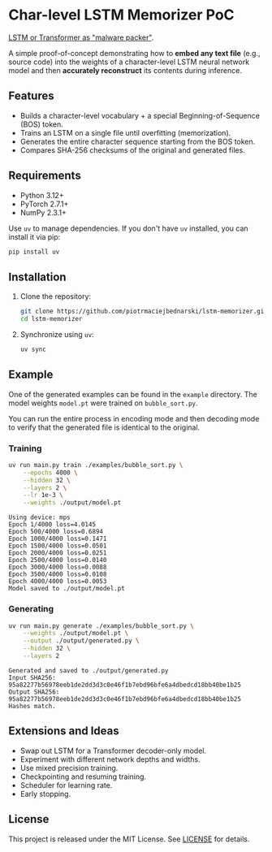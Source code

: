 # Char-level LSTM Memorizer PoC

[LSTM or Transformer as "malware packer"](https://bednarskiwsieci.pl/en/blog/lstm-or-transformer-as-malware-packer/).

A simple proof-of-concept demonstrating how to **embed any text file** (e.g., source code) into the weights of a character-level LSTM neural network model and then **accurately reconstruct** its contents during inference.

## Features

* Builds a character-level vocabulary + a special Beginning-of-Sequence (BOS) token.
* Trains an LSTM on a single file until overfitting (memorization).
* Generates the entire character sequence starting from the BOS token.
* Compares SHA-256 checksums of the original and generated files.

## Requirements

* Python 3.12+
* PyTorch 2.7.1+
* NumPy 2.3.1+

Use `uv` to manage dependencies. If you don't have `uv` installed, you can install it via pip:

```bash
pip install uv
```

## Installation

1. Clone the repository:

   ```bash
   git clone https://github.com/piotrmaciejbednarski/lstm-memorizer.git
   cd lstm-memorizer
   ```
2. Synchronize using `uv`:

   ```bash
   uv sync
   ```

## Example

One of the generated examples can be found in the `example` directory. The model weights `model.pt` were trained on `bubble_sort.py`.

You can run the entire process in encoding mode and then decoding mode to verify that the generated file is identical to the original.

### Training

```bash
uv run main.py train ./examples/bubble_sort.py \
    --epochs 4000 \
    --hidden 32 \
    --layers 2 \
    --lr 1e-3 \
    --weights ./output/model.pt
```

```
Using device: mps
Epoch 1/4000 loss=4.0145
Epoch 500/4000 loss=0.6894
Epoch 1000/4000 loss=0.1471
Epoch 1500/4000 loss=0.0501
Epoch 2000/4000 loss=0.0251
Epoch 2500/4000 loss=0.0140
Epoch 3000/4000 loss=0.0088
Epoch 3500/4000 loss=0.0108
Epoch 4000/4000 loss=0.0053
Model saved to ./output/model.pt
```

### Generating

```bash
uv run main.py generate ./examples/bubble_sort.py \
    --weights ./output/model.pt \
    --output ./output/generated.py \
    --hidden 32 \
    --layers 2
```

```
Generated and saved to ./output/generated.py
Input SHA256:  95a82277b56978eeb1de2dd3d3c0e46f1b7ebd96bfe6a4dbedcd18bb40be1b25
Output SHA256: 95a82277b56978eeb1de2dd3d3c0e46f1b7ebd96bfe6a4dbedcd18bb40be1b25
Hashes match.
```

## Extensions and Ideas

* Swap out LSTM for a Transformer decoder-only model.
* Experiment with different network depths and widths.
* Use mixed precision training.
* Checkpointing and resuming training.
* Scheduler for learning rate.
* Early stopping.

## License

This project is released under the MIT License. See [LICENSE](LICENSE) for details.